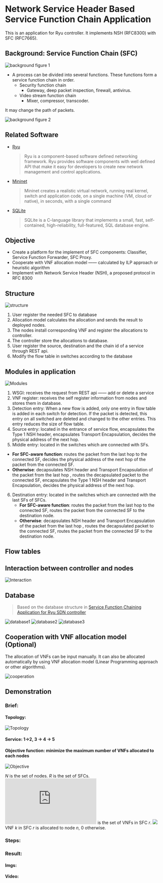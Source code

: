 # Network Service Header Based Service Function Chain Application
This is an application for Ryu controller. It implements NSH (RFC8300) with SFC (RFC7665).

## Background: Service Function Chain (SFC)

![background figure 1](https://github.com/destinysky/resources/blob/master/nsh_sfc/background1.png)

- A process can be divided into several functions. These functions form a service function chain in order.
   - Security function chain
      - Gateway, deep packet inspection, firewall, antivirus.
   - Video stream function chain
      - Mixer, compressor, transcoder.

It may change the path of packets. 

![background figure 2](https://github.com/destinysky/resources/blob/master/nsh_sfc/background2.png)

## Related Software
- [Ryu](https://osrg.github.io/ryu/) 
   > Ryu is a component-based software defined networking framework. 
   > Ryu provides software components with well defined API that make it easy for developers to create new network management and control applications.
- [Mininet](http://mininet.org/)
   > Mininet creates a realistic virtual network, running real kernel, switch and application code, on a single machine (VM, cloud or native), in seconds, with a single command
- [SQLite](https://www.sqlite.org/index.html)
   > SQLite is a C-language library that implements a small, fast, self-contained, high-reliability, full-featured, SQL database engine. 

## Objective
- Create a platform for the implement of SFC components: Classifier, Service Function Forwarder, SFC Proxy.
- Cooperate with VNF allocation model —— calculated by ILP approach or heuristic algorithm
- Implement with Network Service Header (NSH), a proposed protocol in RFC 8300 

## Structure
![structure](https://github.com/destinysky/resources/blob/master/nsh_sfc/structure.png)

1. User register the needed SFC to database
2. Allocation model calculates the allocation and sends the result to deployed nodes. 
3. The nodes install corresponding VNF and register the allocations to controller.
4. The controller store the allocations to database.
5. User register the source, destination and the chain id of a service through REST api.
6. Modify the flow table in switches according to the database

## Modules in application
![Modules](https://github.com/destinysky/resources/blob/master/nsh_sfc/modules%20in%20application.png)

1. WSGI: receives the request from REST api —— add or delete a service
2. VNF register: receives the self register information from nodes and stores them in database.
3. Detection entry: When a new flow is added, only one entry in flow table is added in each switch for detection. If the packet is detected, this entry on all switched are deleted and changed to the other entries. This entry reduces the size of flow table.
4. Source entry: located in the entrance of service flow, encapsulates the Type 1 NSH header, encapsulates Transport Encapsulation, decides the physical address of the next hop.
 5. Middle entry: located in the switches which are connected with SFs.
   - **For SFC-aware function**: routes the packet from the last hop to the connected SF, decides the physical address of the next hop of the packet from the connected SF.
   - **Otherwise**: decapsulates NSH header and Transport Encapsulation of the packet from the last hop , routes the decapsulated packet to the connected SF, encapsulates the Type 1 NSH header and Transport Encapsulation, decides the physical address of the next hop.
6. Destination entry: located in the switches which are connected with the last SFs of SFCs. 
   - **For SFC-aware function**: routes the packet from the last hop to the connected SF, routes the packet from the connected SF to the destination node.
   - **Otherwise**: decapsulates NSH header and Transport Encapsulation of the packet from the last hop , routes the decapsulated packet to the connected SF, routes the packet from the connected SF to the destination node.

## Flow tables


## Interaction between controller and nodes
![Interaction](https://github.com/destinysky/resources/blob/master/nsh_sfc/Interaction%20between%20controller%20and%20nodes.png)

## Database
> Based on the database structure in [Service Function Chaining Application for Ryu SDN controller](https://github.com/abulanov/sfc_app)

![database1](https://github.com/destinysky/resources/blob/master/nsh_sfc/database1.png)
![database2](https://github.com/destinysky/resources/blob/master/nsh_sfc/database2.png)
![database3](https://github.com/destinysky/resources/blob/master/nsh_sfc/database3.png)

## Cooperation with VNF allocation model (Optional)
The allocation of VNFs can be input manually. It can also be allocated automatically by using VNF allocation model (Linear Programming approach or other algorithms).

![cooperation](https://github.com/destinysky/resources/blob/master/nsh_sfc/cooperation.png)


## Demonstration
### Brief:
#### Topology:
![Topology](https://github.com/destinysky/resources/blob/master/nsh_sfc/demo.png)

#### Service: 1→2, 3 → 4 → 5
#### Objective function: minimize the maximum number of VNFs allocated to each nodes
![Objective](http://latex.codecogs.com/gif.latex?\\min\\max_{n\in%20N}\\sum_{r\\in%20R}{\\sum_{k\\in%20K_r}{x_{n}^{rk}}})

*N* is the set of nodes. *R* is the set of SFCs. ![](http://latex.codecogs.com/gif.latex?K_r) is the set of VNFs in SFC *r*. ![](http://latex.codecogs.com/gif.latex?x_n^{rk}=1)  VNF *k* in SFC *r* is allocated to node *n*, 0 otherwise.

### Steps:

### Result:
#### Imgs:

#### Video:




